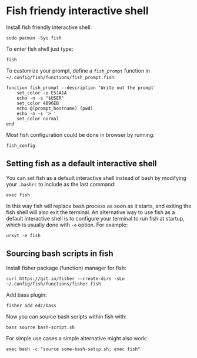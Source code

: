 # Fish friendy interactive shell

Install fish friendly interactive shell:
```
sudo pacman -Syu fish
```

To enter fish shell just type:
```
fish
```

To customize your prompt, define a `fish_prompt` function in `~/.config/fish/functions/fish_prompt.fish`:
```
function fish_prompt --description 'Write out the prompt'
	set_color -o E51A1A
	echo -n -s "$USER"
	set_color 4B96EB 
	echo @(prompt_hostname) (pwd)
	echo -n -s '> '
	set_color normal
end
```

Most fish configuration could be done in browser by running:
```
fish_config
```

## Setting fish as a default interactive shell

You can set fish as a default interactive shell instead of bash by modifying your `.bashrc` to include as the last command:
```
exec fish
```

In this way fish will replace bash process as soon as it starts, and exiting the fish shell will also exit the terminal. An alternative way to use fish as a default interactive shell is to configure your terminal to run fish at startup, which is usually done with `-e` option. For example:
```
urxvt -e fish
```

## Sourcing bash scripts in fish

Install fisher package (function) manager for fish:
```
curl https://git.io/fisher --create-dirs -sLo ~/.config/fish/functions/fisher.fish
```

Add bass plugin:
```
fisher add edc/bass
```

Now you can source bash scripts within fish with:
```
bass source bash-script.sh
```

For simple use cases a simple alternative might also work:
```
exec bash -c "source some-bash-setup.sh; exec fish"
```
